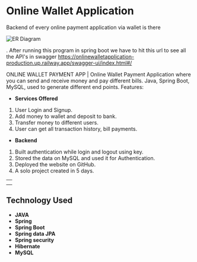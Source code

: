 # Online Wallet Application
Backend of every online payment application via wallet is there

![ER Diagram](https://user-images.githubusercontent.com/97376332/170175007-deb844d8-c3fb-4cbd-88f1-7ebd8b7cc718.png)


. After running this program in spring boot we have to hit this url to see all the API's in swagger 
https://onlinewalletapplication-production.up.railway.app/swagger-ui/index.html#/

ONLINE WALLET PAYMENT APP | Online Wallet Payment Application where you can send and receive money and pay different bills. Java, Spring Boot, MySQL, used to generate different end points. Features:

- **Services Offered**
1. User Login and Signup.
2. Add money to wallet and deposit to bank.
3. Transfer money to different users.
4. User can get all transaction history, bill payments.

- **Backend**
1. Built authentication while login and logout using key.
2. Stored the data on MySQL and used it for Authentication.
3. Deployed the website on GitHub.
4. A solo project created in 5 days.


<table>
<tr>
<td>
<!-- We were a team of 4 from the Masai Web-15 batch. We worked on creating REST API and writing business logic for an E-commerce application. Our project performs fundamental operations of an e-commerce website, where our customer's data is validated, mapped, processed with business logic & persisted in the database. -->
  </td>
</tr>
<tr>
<td>
<!-- Amazon is one of the most popular online marketplaces used by both individual as well as businesses, and the site is available in many different countries and languages. Amazon was begun in 1994 in Seattle Washington by Jeff Bezos, and was initially little more than an online bookstore. From those humble beginnings, Amazon has become the largest online ecommerce retailer, and one of the most powerful brands in the world.  -->
  </td>
</tr>
</table>

## Technology Used

- **JAVA**
- **Spring**
- **Spring Boot**
- **Spring data JPA**
- **Spring security**
- **Hibernate**
- **MySQL**
